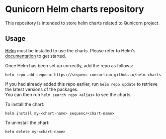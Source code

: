 # Qunicorn Helm charts repository

This repository is intended to store helm charts related to Qunicorn project.

## Usage

[Helm](https://helm.sh) must be installed to use the charts.  Please refer to Helm's [documentation](https://helm.sh/docs) to get started.

Once Helm has been set up correctly, add the repo as follows:

`helm repo add sequenc https://sequenc-consortium.github.io/helm-charts`

If you had already added this repo earlier, run `helm repo update` to retrieve the latest versions of the packages.  
You can then run `helm search repo <alias>` to see the charts.

To install the <chart-name> chart:

`helm install my-<chart-name> sequenc/<chart-name>`

To uninstall the chart:

`helm delete my-<chart-name>`
